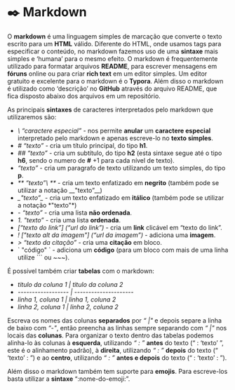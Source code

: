 # :black_nib: Markdown



O **markdown** é uma linguagem simples de marcação que converte o texto escrito para um **HTML** válido. Diferente do HTML, onde usamos tags para especificar o conteúdo, no markdown fazemos uso de uma **sintaxe** mais simples e ‘humana’ para o mesmo efeito. O markdown é frequentemente utilizado para formatar arquivos **README**, para escrever mensagens em **fóruns** online ou para criar **rich text** em um editor simples. Um editor gratuito e excelente para o markdown é o **Typora**. Além disso o markdown é utilizado como ‘descrição’ no **GitHub** através do arquivo README, que fica disposto abaixo dos arquivos em um repositório.

As principais **sintaxes** de caracteres interpretados pelo markdown que utilizaremos são:

-  _\\ “caractere especial”_ - nos permite **anular** um **caractere especial** interpretado pelo markdown e apenas escreve-lo no **texto simples**.
-  _\# “texto”_  -  cria um título principal, do tipo **h1**.
- _\#\# “texto”_ - cria um subtítulo, do tipo **h2** (esta sintaxe segue até o tipo **h6**, sendo o numero de **#** +1 para cada nível de texto).
- _“texto”_ - cria um paragrafo de texto utilizando um texto simples, do tipo **p**.
- _\*\* “texto”\ *\*_ - cria um texto enfatizado em **negrito** (também pode se utilizar a notação \_\_"texto”\_\_)
- _\_"texto”\__ - cria um texto enfatizado em **itálico** (também pode se utilizar a notação \*"texto"\*)
- _\- “texto”_ - cria uma lista **não ordenada**.
- _1\. "texto”_  - cria uma lista **ordenada**.
- _\[“texto do link”] (“url do link”)_ - cria um **link** clicável em “texto do link”.
- _\! \["texto alt da imagem"] (“url da imagem”)_ - adiciona uma **imagem**.
- _\> “texto da citação”_ - cria uma **citação** em bloco.
- \` "código" \` - adiciona um **código** (para um bloco com mais de uma linha utilize \`\`\` ou \~\~\~).

É possível também criar **tabelas** com o markdown:

- _titulo da coluna 1  \| titulo da coluna 2_
- _\------------------   |  ---------------------_
- _linha 1, coluna 1   \|  linha 1, coluna 2_
- _linha 2, coluna 1   \|  linha 2, coluna 2_

Escreva os nomes das colunas **separados** por _“ \|"_ e depois separe a linha de baixo com _“\-"_, então preencha as linhas sempre separando com _“ \|"_ nos locais das **colunas**. Para organizar o texto dentro das tabelas podemos alinha-lo às colunas à **esquerda**, utilizando _“ : ”_ **antes** do texto (“ : ‘texto’ ”, este é o alinhamento padrão), à **direita**, utilizando _“ : ”_ **depois** do texto (“ ‘texto’ : ”) e ao **centro**, utilizando _“ : ”_ **antes e depois** do texto (“ : ‘texto’ : ”).

Além disso o markdown também tem suporte para **emojis**. Para escreve-los basta utilizar a **sintaxe** “:nome-do-emoji:”.


